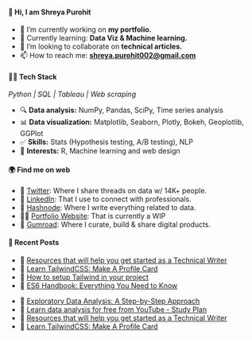 <!-- [![Profile visited](https://visitor-badge.glitch.me/badge?page_id=shreyalive.visitor-badge&left_color=darkviolet&right_color=indigo)](https://github.com/ieshreya)
 -->
#### 👋 Hi, I am **Shreya Purohit** 
- 🔭 I’m currently working on **my portfolio.**
- 🌱 Currently learning: **Data Viz & Machine learning.**
- 🧠 I’m looking to collaborate on **technical articles.** 
- 📫 How to reach me: **shreya.purohit002@gmail.com**
 

#### 👩‍💻 Tech Stack
_Python | SQL | Tableau | Web scraping_
 - 🔍 **Data analysis:** NumPy, Pandas, SciPy, Time series analysis
 - 📊 **Data visualization:** Matplotlib, Seaborn, Plotly, Bokeh, Geoplotlib, GGPlot
 - ✅ **Skills:** Stats (Hypothesis testing, A/B testing), NLP
 - 🐻 **Interests:** R, Machine learning and web design

#### 🌍 Find me on web
- 🐤 [Twitter](https://twitter.com/eyeshreya): Where I share threads on data w/ 14K+ people.
- 💼 [LinkedIn](https://www.linkedin.com/in/shreya-purohit/): That I use to connect with professionals.
- 📝 [Hashnode](designctivity.hashnode.dev): Where I write everything related to data.
- 👩‍💻 [Portfolio Website](https://shreyapurohit.now.sh): That is currently a WIP
- 🚀 [Gumroad](https://shry.gumroad.com/): Where I curate, build & share digital products.

#### 📑 Recent Posts
 - 👀  [Resources that will help you get started as a Technical Writer](https://dev.to/shreya/resources-that-will-can-help-you-get-started-as-a-technical-writer-l72)
 - 🎉  [Learn TailwindCSS: Make A Profile Card](https://dev.to/shreya/learn-tailwindcss-make-a-profile-card-597d)
 - 🎃  [How to setup Tailwind in your project](https://dev.to/shreya/how-to-setup-tailwind-in-your-project-3075)
 - 🎉  [ES6 Handbook: Everything You Need to Know](https://dev.to/shreya/es6-handbook-everything-you-need-to-know-1ea7)
  
<!-- BLOG-POST-LIST:START -->
 - 👀  [Exploratory Data Analysis: A Step-by-Step Approach](https://dev.to/shreya/exploratory-data-analysis-a-step-by-step-approach-11dd)
 - 🎉  [Learn data analysis for free from YouTube - Study Plan](https://dev.to/shreya/learn-data-analysis-for-free-from-youtube-study-plan-l5g)
 - 🎃  [Resources that will help you get started as a Technical Writer](https://dev.to/shreya/resources-that-will-can-help-you-get-started-as-a-technical-writer-l72)
 - 🎉  [Learn TailwindCSS: Make A Profile Card](https://dev.to/shreya/learn-tailwindcss-make-a-profile-card-597d)<!-- BLOG-POST-LIST:END -->
